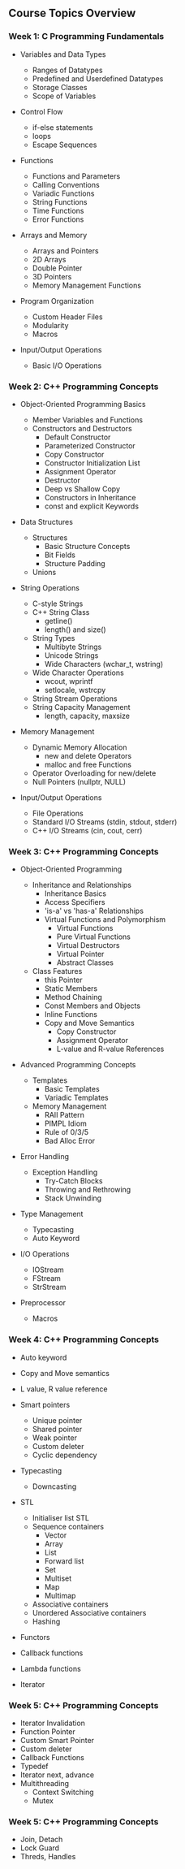 ## Course Topics Overview

### Week 1: C Programming Fundamentals

- Variables and Data Types
  - Ranges of Datatypes
  - Predefined and Userdefined Datatypes
  - Storage Classes
  - Scope of Variables

- Control Flow
  - if-else statements
  - loops
  - Escape Sequences

- Functions
  - Functions and Parameters
  - Calling Conventions
  - Variadic Functions
  - String Functions
  - Time Functions
  - Error Functions

- Arrays and Memory
  - Arrays and Pointers
  - 2D Arrays
  - Double Pointer
  - 3D Pointers
  - Memory Management Functions

- Program Organization
  - Custom Header Files
  - Modularity
  - Macros

- Input/Output Operations
  - Basic I/O Operations

### Week 2: C++ Programming Concepts

- Object-Oriented Programming Basics
  - Member Variables and Functions
  - Constructors and Destructors
    - Default Constructor
    - Parameterized Constructor
    - Copy Constructor
    - Constructor Initialization List
    - Assignment Operator
    - Destructor
    - Deep vs Shallow Copy
    - Constructors in Inheritance
    - const and explicit Keywords

- Data Structures
  - Structures
    - Basic Structure Concepts
    - Bit Fields
    - Structure Padding
  - Unions

- String Operations
  - C-style Strings
  - C++ String Class
    - getline()
    - length() and size()
  - String Types
    - Multibyte Strings
    - Unicode Strings
    - Wide Characters (wchar_t, wstring)
  - Wide Character Operations
    - wcout, wprintf
    - setlocale, wstrcpy
  - String Stream Operations
  - String Capacity Management
    - length, capacity, maxsize

- Memory Management
  - Dynamic Memory Allocation
    - new and delete Operators
    - malloc and free Functions
  - Operator Overloading for new/delete
  - Null Pointers (nullptr, NULL)

- Input/Output Operations
  - File Operations
  - Standard I/O Streams (stdin, stdout, stderr)
  - C++ I/O Streams (cin, cout, cerr)

### Week 3: C++ Programming Concepts

- Object-Oriented Programming
  - Inheritance and Relationships
    - Inheritance Basics
    - Access Specifiers
    - 'is-a' vs 'has-a' Relationships
    - Virtual Functions and Polymorphism
      - Virtual Functions
      - Pure Virtual Functions
      - Virtual Destructors
      - Virtual Pointer
      - Abstract Classes
  - Class Features
    - this Pointer
    - Static Members
    - Method Chaining
    - Const Members and Objects
    - Inline Functions
    - Copy and Move Semantics
      - Copy Constructor
      - Assignment Operator
      - L-value and R-value References

- Advanced Programming Concepts
  - Templates
    - Basic Templates
    - Variadic Templates
  - Memory Management
    - RAII Pattern
    - PIMPL Idiom
    - Rule of 0/3/5
    - Bad Alloc Error

- Error Handling
  - Exception Handling
    - Try-Catch Blocks
    - Throwing and Rethrowing
    - Stack Unwinding

- Type Management
  - Typecasting
  - Auto Keyword

- I/O Operations
  - IOStream
  - FStream
  - StrStream

- Preprocessor
  - Macros

### Week 4: C++ Programming Concepts

- Auto keyword
- Copy and Move semantics
- L value, R value reference

- Smart pointers
  - Unique pointer
  - Shared pointer
  - Weak pointer
  - Custom deleter
  - Cyclic dependency

- Typecasting
  - Downcasting

- STL
  - Initialiser list STL
  - Sequence containers
    - Vector
    - Array
    - List
    - Forward list
    - Set
    - Multiset
    - Map
    - Multimap
  - Associative containers
  - Unordered Associative containers
  - Hashing

- Functors
- Callback functions
- Lambda functions
- Iterator

### Week 5: C++ Programming Concepts

- Iterator Invalidation
- Function Pointer
- Custom Smart Pointer
- Custom deleter
- Callback Functions
- Typedef
- Iterator next, advance
- Multithreading
  - Context Switching
  - Mutex

### Week 5: C++ Programming Concepts

- Join, Detach
- Lock Guard
- Threds, Handles